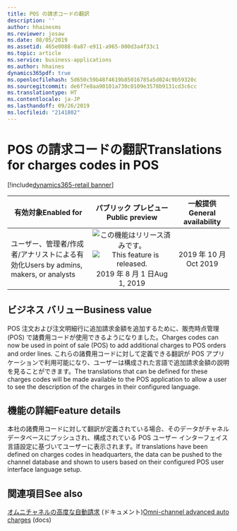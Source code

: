 ```yaml
---
title: POS の請求コードの翻訳
description: ''
author: hhainesms
ms.reviewer: josaw
ms.date: 08/05/2019
ms.assetid: 465e0088-0a87-e911-a965-000d3a4f33c1
ms.topic: article
ms.service: business-applications
ms.author: hhaines
dynamics365pdf: true
ms.openlocfilehash: 5d650c59b48f4619b85016785a5d024c9b59320c
ms.sourcegitcommit: de6f7e8aa90101a730c0109e3578b9131cd3c6cc
ms.translationtype: HT
ms.contentlocale: ja-JP
ms.lasthandoff: 09/26/2019
ms.locfileid: "2141802"
---
```

# <a name="translations-for-charges-codes-in-pos"></a><span data-ttu-id="b4612-102">POS の請求コードの翻訳</span><span class="sxs-lookup"><span data-stu-id="b4612-102">Translations for charges codes in POS</span></span>
[!include[dynamics365-retail banner](../includes/dynamics365-retail.md)]

| <span data-ttu-id="b4612-103">有効対象</span><span class="sxs-lookup"><span data-stu-id="b4612-103">Enabled for</span></span>    |  <span data-ttu-id="b4612-104">パブリック プレビュー</span><span class="sxs-lookup"><span data-stu-id="b4612-104">Public preview</span></span> | <span data-ttu-id="b4612-105">一般提供</span><span class="sxs-lookup"><span data-stu-id="b4612-105">General availability</span></span> | 
| ---------- | :----------: |:----------: |
|<span data-ttu-id="b4612-106">ユーザー、管理者/作成者/アナリストによる有効化</span><span class="sxs-lookup"><span data-stu-id="b4612-106">Users by admins, makers, or analysts</span></span>|<span data-ttu-id="b4612-107">![この機能はリリース済みです。](/dynamics365-release-plan/media/green-checkmark.png "この機能はリリース済みです。")</span><span class="sxs-lookup"><span data-stu-id="b4612-107">![This feature is released.](/dynamics365-release-plan/media/green-checkmark.png "This feature is released.")</span></span> <span data-ttu-id="b4612-108">2019 年 8 月 1 日</span><span class="sxs-lookup"><span data-stu-id="b4612-108">Aug 1, 2019</span></span>| <span data-ttu-id="b4612-109">2019 年 10 月</span><span class="sxs-lookup"><span data-stu-id="b4612-109">Oct 2019</span></span>|


## <a name="business-value"></a><span data-ttu-id="b4612-110">ビジネス バリュー</span><span class="sxs-lookup"><span data-stu-id="b4612-110">Business value</span></span>
<!-- bv start -->
<span data-ttu-id="b4612-111">POS 注文および注文明細行に追加請求金額を追加するために、販売時点管理 (POS) で諸費用コードが使用できるようになりました。</span><span class="sxs-lookup"><span data-stu-id="b4612-111">Charges codes can now be used in point of sale (POS) to add additional charges to POS orders and order lines.</span></span> <span data-ttu-id="b4612-112">これらの諸費用コードに対して定義できる翻訳が POS アプリケーションで利用可能になり、ユーザーは構成された言語で追加請求金額の説明を見ることができます。</span><span class="sxs-lookup"><span data-stu-id="b4612-112">The translations that can be defined for these charges codes will be made available to the POS application to allow a user to see the description of the charges in their configured language.</span></span>
<!-- bv end -->

## <a name="feature-details"></a><span data-ttu-id="b4612-113">機能の詳細</span><span class="sxs-lookup"><span data-stu-id="b4612-113">Feature details</span></span>
<!--feature detail start -->
<span data-ttu-id="b4612-114">本社の諸費用コードに対して翻訳が定義されている場合、そのデータがチャネル データベースにプッシュされ、構成されている POS ユーザー インターフェイス言語設定に基づいてユーザーに表示されます。</span><span class="sxs-lookup"><span data-stu-id="b4612-114">If translations have been defined on charges codes in headquarters, the data can be pushed to the channel database and shown to users based on their configured POS user interface language setup.</span></span>
<!--feature detail end -->












## <a name="see-also"></a><span data-ttu-id="b4612-115">関連項目</span><span class="sxs-lookup"><span data-stu-id="b4612-115">See also</span></span>

<span data-ttu-id="b4612-116">[オムニチャネルの高度な自動請求](https://docs.microsoft.com/dynamics365/unified-operations/retail/omni-auto-charges) (ドキュメント)</span><span class="sxs-lookup"><span data-stu-id="b4612-116">[Omni-channel advanced auto charges](https://docs.microsoft.com/dynamics365/unified-operations/retail/omni-auto-charges) (docs)</span></span>
